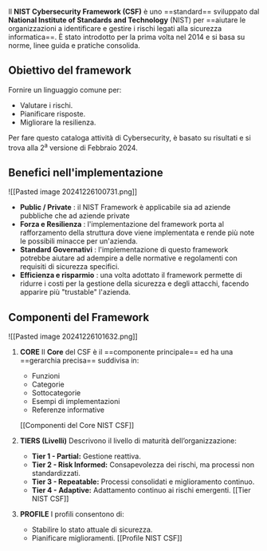 Il **NIST Cybersecurity Framework (CSF)** è uno ==standard== sviluppato dal **National Institute of Standards and Technology** (NIST) per ==aiutare le organizzazioni a identificare e gestire i rischi legati alla sicurezza informatica==. È stato introdotto per la prima volta nel 2014 e si basa su norme, linee guida e pratiche consolida. 

## Obiettivo del framework
Fornire un linguaggio comune per:
- Valutare i rischi.
- Pianificare risposte.
- Migliorare la resilienza.

Per fare questo cataloga attività di Cybersecurity, è basato su risultati e si trova alla 2<sup>a</sup> versione di Febbraio 2024.

## Benefici nell'implementazione

![[Pasted image 20241226100731.png]]

- **Public / Private** : il NIST Framework è applicabile sia ad aziende pubbliche che ad aziende private
- **Forza e Resilienza** : l'implementazione del framework porta al rafforzamento della struttura dove viene implementata e rende più note le possibili minacce per un'azienda.
- **Standard Governativi** : l'implementazione di questo framework potrebbe aiutare ad adempire a delle normative e regolamenti con requisiti di sicurezza specifici.
- **Efficienza e risparmio** : una volta adottato il framework permette di ridurre i costi per la gestione della sicurezza e degli attacchi, facendo apparire più "trustable" l'azienda.

## Componenti del Framework

![[Pasted image 20241226101632.png]]

1. **CORE**
	Il **Core** del CSF è il ==componente principale== ed ha una ==gerarchia precisa== suddivisa in:
	- Funzioni
	- Categorie 
	- Sottocategorie
	- Esempi di implementazioni
	- Referenze informative
	  
	[[Componenti del Core NIST CSF]]

2. **TIERS (Livelli)**
	Descrivono il livello di maturità dell’organizzazione:
	- **Tier 1 - Partial:** Gestione reattiva.
	- **Tier 2 - Risk Informed:** Consapevolezza dei rischi, ma processi non standardizzati.
	- **Tier 3 - Repeatable:** Processi consolidati e miglioramento continuo.
	- **Tier 4 - Adaptive:** Adattamento continuo ai rischi emergenti.
	[[Tier NIST CSF]]

3. **PROFILE**
	I profili consentono di:
	- Stabilire lo stato attuale di sicurezza.
	- Pianificare miglioramenti.
	[[Profile NIST CSF]]




